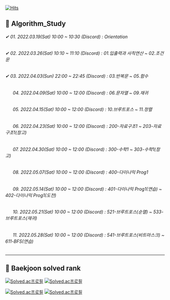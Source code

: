 [![Hits](https://hits.seeyoufarm.com/api/count/incr/badge.svg?url=https://github.com/leechun1095/Algorithm_Study&count_bg=%233DBCC8&title_bg=%23555555&icon=&icon_color=%23E7E7E7&title=hits&edge_flat=false)](https://hits.seeyoufarm.com)

## 👋 Algorithm_Study
###### ✔ 01. 2022.03.19(Sat) 10:00 ~ 10:30 (Discord) : Orientation   
###### ✔ 02. 2022.03.26(Sat) 10:10 ~ 11:10 (Discord) : 01.입출력과 사칙연산 ~ 02.조건문  
###### ✔ 03. 2022.04.03(Sun) 22:00 ~ 22:45 (Discord) : 03.반복문 ~ 05.함수
###### &nbsp;&nbsp;&nbsp;&nbsp;&nbsp; 04. 2022.04.09(Sat) 10:00 ~ 12:00 (Discord) : 06.문자열 ~ 09.재귀 
###### &nbsp;&nbsp;&nbsp;&nbsp;&nbsp; 05. 2022.04.15(Sat) 10:00 ~ 12:00 (Discord) : 10.브루트포스 ~ 11.정렬 
###### &nbsp;&nbsp;&nbsp;&nbsp;&nbsp; 06. 2022.04.23(Sat) 10:00 ~ 12:00 (Discord) : 200-자료구조1 ~ 203-자료구조1(참고) 
###### &nbsp;&nbsp;&nbsp;&nbsp;&nbsp; 07. 2022.04.30(Sat) 10:00 ~ 12:00 (Discord) : 300-수학1 ~ 303-수학1(참고) 
###### &nbsp;&nbsp;&nbsp;&nbsp;&nbsp; 08. 2022.05.07(Sat) 10:00 ~ 12:00 (Discord) : 400-다이나믹 Prog1 
###### &nbsp;&nbsp;&nbsp;&nbsp;&nbsp; 09. 2022.05.14(Sat) 10:00 ~ 12:00 (Discord) : 401-다이나믹 Prog1(연습) ~ 402-다이나믹 Prog1(도전) 
###### &nbsp;&nbsp;&nbsp;&nbsp;&nbsp; 10. 2022.05.21(Sat) 10:00 ~ 12:00 (Discord) : 521-브루트포스(순열) ~ 533-브루트포스(재귀) 
###### &nbsp;&nbsp;&nbsp;&nbsp;&nbsp; 11. 2022.05.28(Sat) 10:00 ~ 12:00 (Discord) : 541-브루트포스(비트마스크) ~ 611-BFS(연습) 
<hr/>

## 🏅 Baekjoon solved rank

[![Solved.ac프로필](http://mazassumnida.wtf/api/v2/generate_badge?boj=skgml0)](https://solved.ac/skgml0) [![Solved.ac프로필](http://mazassumnida.wtf/api/v2/generate_badge?boj=ldy0956)](https://solved.ac/ldy0956)   
  
[![Solved.ac프로필](http://mazassumnida.wtf/api/v2/generate_badge?boj=dlckdgjs89)](https://solved.ac/dlckdgjs89) [![Solved.ac프로필](http://mazassumnida.wtf/api/v2/generate_badge?boj=alias8282)](https://solved.ac/alias8282)
